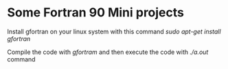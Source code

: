 # Some Fortran 90 Mini projects


 Install gfortran on your linux system with this command *sudo apt-get install gfortran*

Compile the code with *gfortram <the code>* and then execute the code with *./a.out* command


